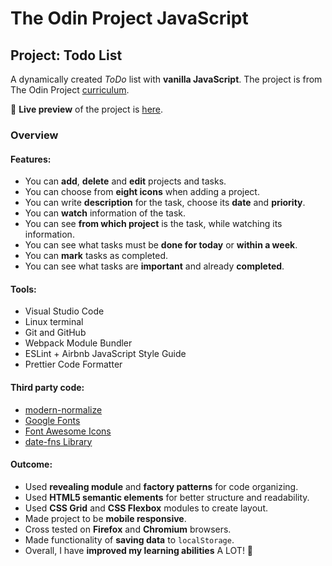 # The Odin Project JavaScript
## Project: Todo List
  A dynamically created *ToDo* list with **vanilla JavaScript**.
  The project is from The Odin Project [curriculum](https://www.theodinproject.com/paths/full-stack-javascript/courses/javascript/lessons/todo-list).

🔗 **Live preview** of the project is [here](https://mooniidev.github.io/todo-list/).

### Overview
#### **Features:**
* You can **add**, **delete** and **edit** projects and tasks.
* You can choose from **eight icons** when adding a project.
* You can write **description** for the task, choose its **date** and **priority**.
* You can **watch** information of the task.
* You can see **from which project** is the task, while watching its information.
* You can see what tasks must be **done for today** or **within a week**.
* You can **mark** tasks as completed.
* You can see what tasks are **important** and already **completed**.

#### **Tools:**
* Visual Studio Code
* Linux terminal
* Git and GitHub
* Webpack Module Bundler
* ESLint + Airbnb JavaScript Style Guide
* Prettier Code Formatter

#### **Third party code:**
* [modern-normalize](https://github.com/sindresorhus/modern-normalize)
* [Google Fonts](https://fonts.google.com/)
* [Font Awesome Icons](https://fontawesome.com/)
* [date-fns Library](https://date-fns.org/)

#### **Outcome:**
* Used **revealing module** and **factory patterns** for code organizing.
* Used **HTML5 semantic elements** for better structure and readability.
* Used **CSS Grid** and **CSS Flexbox** modules to create layout.
* Made project to be **mobile responsive**.
* Cross tested on **Firefox** and **Chromium** browsers.
* Made functionality of **saving data** to `localStorage`.
* Overall, I have **improved my learning abilities** A LOT! 🧠
